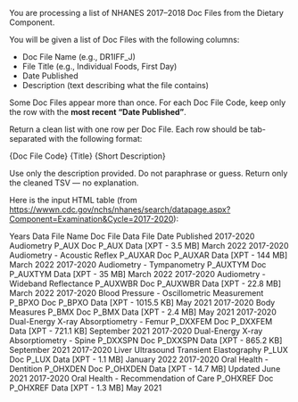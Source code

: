 You are processing a list of NHANES 2017–2018 Doc Files from the Dietary Component.

You will be given a list of Doc Files with the following columns:

- Doc File Name (e.g., DR1IFF_J)
- File Title (e.g., Individual Foods, First Day)
- Date Published
- Description (text describing what the file contains)

Some Doc Files appear more than once. For each Doc File Code, keep only the row with the **most recent “Date Published”**.

Return a clean list with one row per Doc File. Each row should be tab-separated with the following format:

{Doc File Code} {Title} {Short Description}

Use only the description provided. Do not paraphrase or guess. Return only the cleaned TSV — no explanation.

Here is the input HTML table (from https://wwwn.cdc.gov/nchs/nhanes/search/datapage.aspx?Component=Examination&Cycle=2017-2020): 

Years	Data File Name	Doc File	Data File	Date Published
2017-2020	Audiometry	P_AUX Doc	P_AUX Data [XPT - 3.5 MB]	March 2022
2017-2020	Audiometry - Acoustic Reflex	P_AUXAR Doc	P_AUXAR Data [XPT - 144 MB]	March 2022
2017-2020	Audiometry - Tympanometry	P_AUXTYM Doc	P_AUXTYM Data [XPT - 35 MB]	March 2022
2017-2020	Audiometry - Wideband Reflectance	P_AUXWBR Doc	P_AUXWBR Data [XPT - 22.8 MB]	March 2022
2017-2020	Blood Pressure - Oscillometric Measurement	P_BPXO Doc	P_BPXO Data [XPT - 1015.5 KB]	May 2021
2017-2020	Body Measures	P_BMX Doc	P_BMX Data [XPT - 2.4 MB]	May 2021
2017-2020	Dual-Energy X-ray Absorptiometry - Femur	P_DXXFEM Doc	P_DXXFEM Data [XPT - 721.1 KB]	September 2021
2017-2020	Dual-Energy X-ray Absorptiometry - Spine	P_DXXSPN Doc	P_DXXSPN Data [XPT - 865.2 KB]	September 2021
2017-2020	Liver Ultrasound Transient Elastography	P_LUX Doc	P_LUX Data [XPT - 1.1 MB]	January 2022
2017-2020	Oral Health - Dentition	P_OHXDEN Doc	P_OHXDEN Data [XPT - 14.7 MB]	Updated June 2021
2017-2020	Oral Health - Recommendation of Care	P_OHXREF Doc	P_OHXREF Data [XPT - 1.3 MB]	May 2021